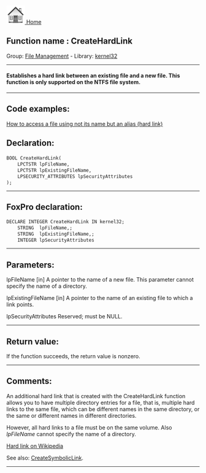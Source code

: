 [<img src="../../images/home.png"> Home ](https://github.com/VFPX/Win32API)  

## Function name : CreateHardLink
Group: [File Management](../../functions_group.md#File_Management)  -  Library: [kernel32](../../Libraries.md#kernel32)  
***  


#### Establishes a hard link between an existing file and a new file. This function is only supported on the NTFS file system.

***  


## Code examples:
[How to access a file using not its name but an alias (hard link)](../../samples/sample_018.md)  

## Declaration:
```foxpro  
BOOL CreateHardLink(
	LPCTSTR lpFileName,
	LPCTSTR lpExistingFileName,
	LPSECURITY_ATTRIBUTES lpSecurityAttributes
);  
```  
***  


## FoxPro declaration:
```foxpro  
DECLARE INTEGER CreateHardLink IN kernel32;
	STRING  lpFileName,;
	STRING  lpExistingFileName,;
	INTEGER lpSecurityAttributes  
```  
***  


## Parameters:
lpFileName 
[in] A pointer to the name of a new file. 
This parameter cannot specify the name of a directory.

lpExistingFileName 
[in] A pointer to the name of an existing file to which a link points. 

lpSecurityAttributes 
Reserved; must be NULL.  
***  


## Return value:
If the function succeeds, the return value is nonzero.  
***  


## Comments:
An additional hard link that is created with the CreateHardLink function allows you to have multiple directory entries for a file, that is, multiple hard links to the same file, which can be different names in the same directory, or the same or different names in different directories.   
  
However, all hard links to a file must be on the same volume. Also <Em>lpFileName</Em> cannot specify the name of a directory.  
  
<a href="http://en.wikipedia.org/wiki/Hard_link">Hard link on Wikipedia</a>  
  
See also: [CreateSymbolicLink](../kernel32/CreateSymbolicLink.md).  
  
***  

